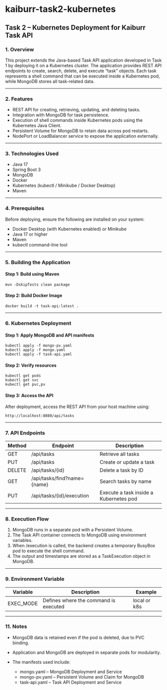 # kaiburr-task2-kubernetes
## Task 2 – Kubernetes Deployment for Kaiburr Task API

### 1. Overview

This project extends the Java-based Task API application developed in Task 1 by deploying it on a Kubernetes cluster. The application provides REST API endpoints to create, search, delete, and execute “task” objects. Each task represents a shell command that can be executed inside a Kubernetes pod, while MongoDB stores all task-related data.

---

### 2. Features

* REST API for creating, retrieving, updating, and deleting tasks.
* Integration with MongoDB for task persistence.
* Execution of shell commands inside Kubernetes pods using the Kubernetes Java Client.
* Persistent Volume for MongoDB to retain data across pod restarts.
* NodePort or LoadBalancer service to expose the application externally.

---

### 3. Technologies Used

* Java 17
* Spring Boot 3
* MongoDB
* Docker
* Kubernetes (kubectl / Minikube / Docker Desktop)
* Maven

---

### 4. Prerequisites

Before deploying, ensure the following are installed on your system:

* Docker Desktop (with Kubernetes enabled) or Minikube
* Java 17 or higher
* Maven
* kubectl command-line tool

---

### 5. Building the Application

#### Step 1: Build using Maven

```
mvn -DskipTests clean package
```

#### Step 2: Build Docker Image

```
docker build -t task-api:latest .
```

---

### 6. Kubernetes Deployment

#### Step 1: Apply MongoDB and API manifests

```
kubectl apply -f mongo-pv.yaml
kubectl apply -f mongo.yaml
kubectl apply -f task-api.yaml
```

#### Step 2: Verify resources

```
kubectl get pods
kubectl get svc
kubectl get pvc,pv
```

#### Step 3: Access the API

After deployment, access the REST API from your host machine using:

```
http://localhost:8080/api/tasks
```

---

### 7. API Endpoints

| Method | Endpoint                    | Description                            |
| ------ | --------------------------- | -------------------------------------- |
| GET    | /api/tasks                  | Retrieve all tasks                     |
| PUT    | /api/tasks                  | Create or update a task                |
| DELETE | /api/tasks/{id}             | Delete a task by ID                    |
| GET    | /api/tasks/find?name={name} | Search tasks by name                   |
| PUT    | /api/tasks/{id}/execution   | Execute a task inside a Kubernetes pod |

---

### 8. Execution Flow

1. MongoDB runs in a separate pod with a Persistent Volume.
2. The Task API container connects to MongoDB using environment variables.
3. When /execution is called, the backend creates a temporary BusyBox pod to execute the shell command.
4. The output and timestamps are stored as a TaskExecution object in MongoDB.

---

### 9. Environment Variable

| Variable  | Description                           | Example      |
| --------- | ------------------------------------- | ------------ |
| EXEC_MODE | Defines where the command is executed | local or k8s |

---

### 11. Notes

* MongoDB data is retained even if the pod is deleted, due to PVC binding.
* Application and MongoDB are deployed in separate pods for modularity.
* The manifests used include:

  * mongo.yaml – MongoDB Deployment and Service
  * mongo-pv.yaml – Persistent Volume and Claim for MongoDB
  * task-api.yaml – Task API Deployment and Service

